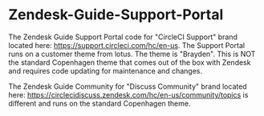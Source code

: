 # Zendesk-Guide-Support-Portal
The Zendesk Guide Support Portal code for "CircleCI Support" brand located here: https://support.circleci.com/hc/en-us. The Support Portal runs on a customer theme from lotus. The theme is "Brayden". This is NOT the standard Copenhagen theme that comes out of the box with Zendesk and requires code updating for maintenance and changes.

The Zendesk Guide Community for "Discuss Community" brand located here: https://circlecidiscuss.zendesk.com/hc/en-us/community/topics is different and runs on the standard Copenhagen theme.
